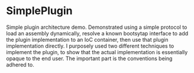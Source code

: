 # SimplePlugin
Simple plugin architecture demo. Demonstrated using a simple protocol to load an assembly dynamically, resolve a known bootsytap interface to add the plugin implementation to an IoC container, then use that plugin implementation directly. I purposely used two different techniques to implement the plugin, to show that the actual implementation is essentially opaque to the end user. The important part is the conventions being adhered to.
